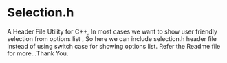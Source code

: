 # Selection.h
A Header File Utility for C++, In most cases we want to show user friendly selection from options list , So here we can include selection.h header file instead of using switch case for showing options list. Refer the Readme file for more...Thank You.
